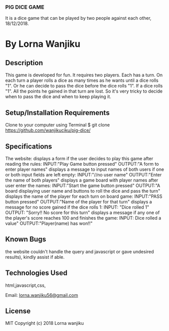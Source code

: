 ### PIG DICE GAME
It is a dice game that can be played by two people against each other, 18/12/2018.
# By Lorna Wanjiku
## Description
This game is developed for fun. It requires two players. Each has a turn. On each turn a player rolls a dice as many times as he wants until a dice rolls "1". Or he can decide to pass the dice before the dice rolls "1". If a dice rolls "1". All the points he gained in that turn are lost. So it's very tricky to decide when to pass the dice and when to keep playing it.

## Setup/Installation Requirements
Clone to your computer using Terminal
$ git clone https://github.com/wanjikuciku/pig-dice/



## Specifications
The website:
displays a form if the user decides to play this game after reading the rules:
INPUT:"Play Game button pressed"
OUTPUT:"A form to enter player names"
displays a message to input names of both users if one or both input fields are left empty:
INPUT:"//no user name"
OUTPUT:"Enter the name of both players"
displays a game board with player names after user enter the names:
INPUT:"Start the game button pressed"
OUTPUT:"A board displaying user name and buttons to roll the dice and pass the turn"
displays the name of the player for each turn on board game:
INPUT:"PASS button pressed"
OUTPUT:"Name of the player for that turn"
displays a message for no score gained if the dice rolls 1:
INPUT: "Dice rolled 1"
OUTPUT: "Sorry!! No score for this turn"
displays a message if any one of the player's score reaches 100 and finishes the game:
INPUT: Dice rolled a value"
OUTPUT:"Player(name) has won!!"

## Known Bugs
the website couldn't handle the query and javascript or gave undesired results), kindly assist if able.

## Technologies Used
html,javascript,css,


Email: lorna.wanjiku56@gmail.com
## License
MIT Copyright (c) 2018 Lorna wanjiku
